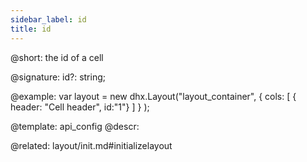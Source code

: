 ```yaml
---
sidebar_label: id
title: id
---          
```


@short: the id of a cell

@signature: id?: string;

@example: 
var layout = new dhx.Layout("layout_container", {
        cols: [
            { header: "Cell header", id:"1"}
        ]
    }
);


@template:	api_config
@descr: 

@related: layout/init.md#initializelayout


